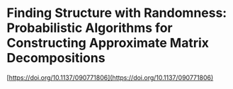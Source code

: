 # Finding Structure with Randomness: Probabilistic Algorithms for Constructing Approximate Matrix Decompositions

[https://doi.org/10.1137/090771806](https://doi.org/10.1137/090771806)
